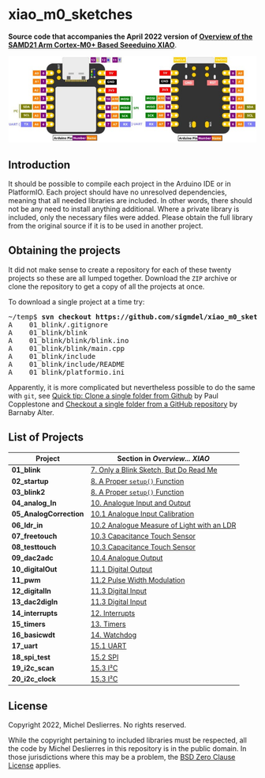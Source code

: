 # xiao_m0_sketches

**Source code that accompanies the April 2022 version of [Overview of the SAMD21 Arm Cortex-M0+ Based Seeeduino XIAO](https://sigmdel.ca/michel/ha/xiao/seeeduino_xiao_01_en.html)**.

![XIAO M0 Pinout](images/xiao.jpg)

## Introduction

It should be possible to compile each project in the Arduino IDE or in PlatformIO. Each 
project should have no unresolved dependencies, meaning that all needed libraries are included. In other words, there should not be any need to install anything additional. Where a private library is included, only the necessary files were added. Please obtain the full library from the original source if it is to be used in another project.

## Obtaining the projects

It did not make sense to create a repository for each of these twenty projects so these are all lumped together. Download the `ZIP` archive or clone the repository to get a copy of all the projects at once.

To download a single project at a time try:

<pre>
~/temp$ <b>svn checkout https://github.com/sigmdel/xiao_m0_sketches/trunk/01_blink</b>
A    01_blink/.gitignore
A    01_blink/blink
A    01_blink/blink/blink.ino
A    01_blink/blink/main.cpp
A    01_blink/include
A    01_blink/include/README
A    01_blink/platformio.ini
</pre>

Apparently, it is more complicated but nevertheless possible to do the same with `git`, see [Quick tip: Clone a single folder from Github](https://dev.to/kiwicopple/quick-tip-clone-a-single-folder-from-github-44h6) by Paul Copplestone and [Checkout a single folder from a GitHub repository](https://coderwall.com/p/mglmxa/checkout-a-single-folder-from-a-github-repository) by Barnaby Alter.

## List of Projects      

| Project | Section in *Overview... XIAO* |
| ---     | ---                           |
| **01_blink** | [7. Only a Blink Sketch, But Do Read Me](https://sigmdel.ca/michel/ha/xiao/seeeduino_xiao_01_en.html#blink) |
| **02_startup** | [8. A Proper `setup()` Function](https://sigmdel.ca/michel/ha/xiao/seeeduino_xiao_01_en.html#setup ) |
| **03_blink2** | [8. A Proper `setup()` Function](https://sigmdel.ca/michel/ha/xiao/seeeduino_xiao_01_en.html#setup ) |
| **04_analog_In** | [10. Analogue Input and Output](https://sigmdel.ca/michel/ha/xiao/seeeduino_xiao_01_en.html#analog_io ) |
| **05_AnalogCorrection** | [10.1 Analogue Input Calibration](http://localhost/michel/ha/xiao/seeeduino_xiao_01_en.html#analog_calibration ) |
| **06_ldr_in** | [10.2 Analogue Measure of Light with an LDR](http://localhost/michel/ha/xiao/seeeduino_xiao_01_en.html#analog_in ) |
| **07_freetouch** | [10.3 Capacitance Touch Sensor](http://localhost/michel/ha/xiao/seeeduino_xiao_01_en.html#touch ) |
| **08_testtouch** | [10.3 Capacitance Touch Sensor](http://localhost/michel/ha/xiao/seeeduino_xiao_01_en.html#touch ) |
| **09_dac2adc** | [10.4 Analogue Output](http://localhost/michel/ha/xiao/seeeduino_xiao_01_en.html#analog_out ) |
| **10_digitalOut** | [11.1 Digital Output](http://localhost/michel/ha/xiao/seeeduino_xiao_01_en.html#digital_output ) |
| **11_pwm** | [11.2 Pulse Width Modulation](http://localhost/michel/ha/xiao/seeeduino_xiao_01_en.html#xiao_pwm ) |
| **12_digitalIn** | [11.3 Digital Input](http://localhost/michel/ha/xiao/seeeduino_xiao_01_en.html#digital_input ) |
| **13_dac2digIn** | [11.3 Digital Input](http://localhost/michel/ha/xiao/seeeduino_xiao_01_en.html#digital_input ) |
| **14_interrupts** | [12. Interrupts](http://localhost/michel/ha/xiao/seeeduino_xiao_01_en.html#interrupts ) |
| **15_timers** | [13. Timers](http://localhost/michel/ha/xiao/seeeduino_xiao_01_en.html#timers ) |
| **16_basicwdt** | [14. Watchdog](http://localhost/michel/ha/xiao/seeeduino_xiao_01_en.html#wdt ) |
| **17_uart** | [15.1 UART](http://localhost/michel/ha/xiao/seeeduino_xiao_01_en.html#uart ) |
| **18_spi_test** | [15.2 SPI](http://localhost/michel/ha/xiao/seeeduino_xiao_01_en.html#spi ) |
| **19_i2c_scan** | [15.3 I²C](http://localhost/michel/ha/xiao/seeeduino_xiao_01_en.html#i2c ) |
| **20_i2c_clock** | [15.3 I²C](http://localhost/michel/ha/xiao/seeeduino_xiao_01_en.html#i2c ) |

## License

Copyright 2022, Michel Deslierres. No rights reserved. 

While the copyright pertaining to included libraries must be respected, all the code by Michel Deslierres in this repository is in the public domain. In those jurisdictions where this may be a problem, the [BSD Zero Clause License](https://spdx.org/licenses/0BSD.html) applies.
